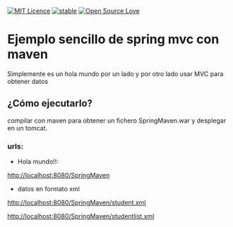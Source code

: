 [![MIT Licence](https://badges.frapsoft.com/os/mit/mit.svg?v=103)](https://opensource.org/licenses/mit-license.php)
[![stable](http://badges.github.io/stability-badges/dist/stable.svg)](http://github.com/badges/stability-badges)
[![Open Source Love](https://badges.frapsoft.com/os/v1/open-source.png?v=103)](https://github.com/ellerbrock/open-source-badge/)

# Ejemplo sencillo de spring mvc con maven #
Simplemente es un hola mundo por un lado y por otro lado usar MVC para obtener datos

## ¿Cómo ejecutarlo? ##

compilar con maven para obtener un fichero SpringMaven.war y desplegar en un tomcat.

### urls: ###

-  Hola mundo!!:

[http://localhost:8080/SpringMaven](http://localhost:8080/SpringMaven)
    
- datos en formato xml

[http://localhost:8080/SpringMaven/student.xml](http://localhost:8080/SpringMaven/student.xml)

[http://localhost:8080/SpringMaven/studentlist.xml](http://localhost:8080/SpringMaven/studentlist.xml)